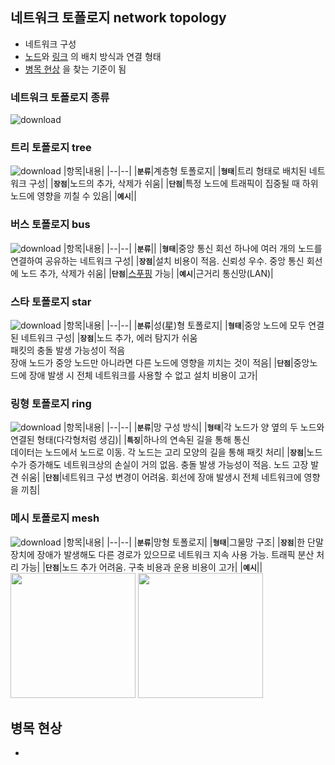 ## 네트워크 토폴로지 network topology
- 네트워크 구성
- [노드](https://github.com/DevTechGrowth/study_CS/blob/main/Network/%EB%84%A4%ED%8A%B8%EC%9B%8C%ED%81%AC%20%EC%9A%A9%EC%96%B4%20%EC%A0%95%EB%A6%AC.md#%EB%85%B8%EB%93%9C-node)와 [링크](https://github.com/DevTechGrowth/study_CS/blob/main/Network/%EB%84%A4%ED%8A%B8%EC%9B%8C%ED%81%AC%20%EC%9A%A9%EC%96%B4%20%EC%A0%95%EB%A6%AC.md#%EB%A7%81%ED%81%AC-link)
의 배치 방식과 연결 형태
- [병목 현상](https://github.com/DevTechGrowth/study_CS/blob/main/Network/%EB%84%A4%ED%8A%B8%EC%9B%8C%ED%81%AC%20%EC%9A%A9%EC%96%B4%20%EC%A0%95%EB%A6%AC.md#%EB%B3%91%EB%AA%A9-%ED%98%84%EC%83%81-bottleneck)
을 찾는 기준이 됨
   
### 네트워크 토폴로지 종류
![download](https://github.com/DevTechGrowth/study_CS/assets/66158433/687761b5-9aa0-4f86-b52b-bd17bb94fbf7)
### 트리 토폴로지 tree
![download](https://github.com/DevTechGrowth/study_CS/assets/66158433/1abae402-a83e-4c81-913e-5972172f066f)
|항목|내용|
|--|--|
|**`분류`**|계층형 토폴로지|
|**`형태`**|트리 형태로 배치된 네트워크 구성|
|**`장점`**|노드의 추가, 삭제가 쉬움|
|**`단점`**|특정 노드에 트래픽이 집중될 때 하위 노드에 영향을 끼칠 수 있음|
|**`예시`**||

### 버스 토폴로지 bus
![download](https://github.com/DevTechGrowth/study_CS/assets/66158433/e2a0015c-f378-43b3-b85c-a723d98f3601)
|항목|내용|
|--|--|
|**`분류`**||
|**`형태`**|중앙 통신 회선 하나에 여러 개의 노드를 연결하여 공유하는 네트워크 구성|
|**`장점`**|설치 비용이 적음. 신뢰성 우수. 중앙 통신 회선에 노드 추가, 삭제가 쉬움|
|**`단점`**|[스푸핑](https://github.com/DevTechGrowth/study_CS/blob/main/Network/%EB%84%A4%ED%8A%B8%EC%9B%8C%ED%81%AC%20%EC%9A%A9%EC%96%B4%20%EC%A0%95%EB%A6%AC.md#%EC%8A%A4%ED%91%B8%ED%95%91-spoofing) 가능|
|**`예시`**|근거리 통신망(LAN)|



### 스타 토폴로지 star
![download](https://github.com/DevTechGrowth/study_CS/assets/66158433/a3c7a178-db42-40f9-873c-84df3eec1fea)
|항목|내용|
|--|--|
|**`분류`**|성(星)형 토폴로지|
|**`형태`**|중앙 노드에 모두 연결된 네트워크 구성|
|**`장점`**|노드 추가, 에러 탐지가 쉬움</br>패킷의 충돌 발생 가능성이 적음</br>장애 노드가 중앙 노드만 아니라면 다른 노드에 영향을 끼치는 것이 적음|
|**`단점`**|중앙노드에 장애 발생 시 전체 네트워크를 사용할 수 없고 설치 비용이 고가|

### 링형 토폴로지 ring
![download](https://github.com/DevTechGrowth/study_CS/assets/66158433/56fe9e73-1fe6-4a36-83ed-f5d29792f069)
|항목|내용|
|--|--|
|**`분류`**|망 구성 방식|
|**`형태`**|각 노드가 양 옆의 두 노드와 연결된 형태(다각형처럼 생김)|
|**`특징`**|하나의 연속된 길을 통해 통신</br>데이터는 노드에서 노드로 이동. 각 노드는 고리 모양의 길을 통해 패킷 처리|
|**`장점`**|노드 수가 증가해도 네트워크상의 손실이 거의 없음. 충돌 발생 가능성이 적음. 노드 고장 발견 쉬움|
|**`단점`**|네트워크 구성 변경이 어려움. 회선에 장애 발생시 전체 네트워크에 영향을 끼침|

### 메시 토폴로지 mesh
![download](https://github.com/DevTechGrowth/study_CS/assets/66158433/f93f8407-a3a6-4a7f-9e1d-524b31581ab2)
|항목|내용|
|--|--|
|**`분류`**|망형 토폴로지|
|**`형태`**|그물망 구조|
|**`장점`**|한 단말 장치에 장애가 발생해도 다른 경로가 있으므로 네트워크 지속 사용 가능. 트래픽 분산 처리 가능|
|**`단점`**|노드 추가 어려움. 구축 비용과 운용 비용이 고가|
|**`예시`**||
<img src=https://github.com/DevTechGrowth/study_CS/assets/66158433/6f93413f-1a31-40f6-9cc7-ed0da3f8a747 width="200" height="200"/>
<img src=https://github.com/DevTechGrowth/study_CS/assets/66158433/b3e4be33-1032-4668-a215-51e2bfaa2316 width="200" height="200"/>

## 병목 현상
- 
